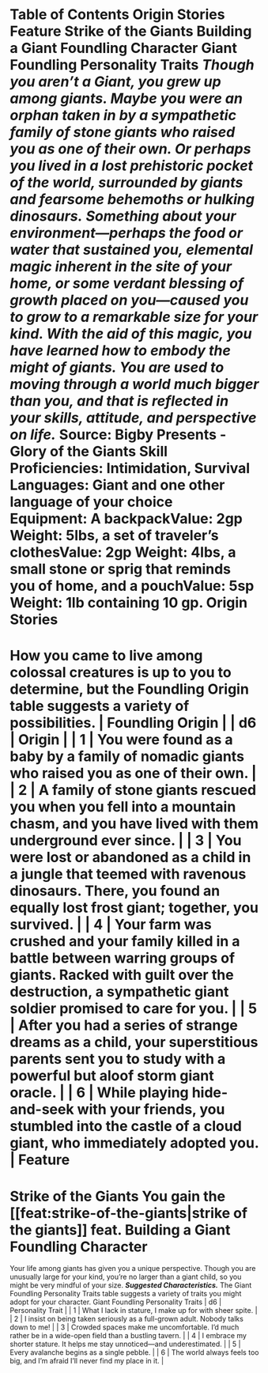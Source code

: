 Table of Contents
Origin Stories
Feature
Strike of the Giants
Building a Giant Foundling Character
Giant Foundling Personality Traits
***Though you aren’t a Giant, you grew up among giants. Maybe you were an orphan taken in by a sympathetic family of stone giants who raised you as one of their own. Or perhaps you lived in a lost prehistoric pocket of the world, surrounded by giants and fearsome behemoths or hulking dinosaurs.***
***Something about your environment—perhaps the food or water that sustained you, elemental magic inherent in the site of your home, or some verdant blessing of growth placed on you—caused you to grow to a remarkable size for your kind. With the aid of this magic, you have learned how to embody the might of giants. You are used to moving through a world much bigger than you, and that is reflected in your skills, attitude, and perspective on life.***
Source: Bigby Presents - Glory of the Giants
**Skill Proficiencies:** Intimidation, Survival  
**Languages:** Giant and one other language of your choice  
**Equipment:** A backpackValue: 2gp Weight: 5lbs, a set of traveler’s clothesValue: 2gp Weight: 4lbs, a small stone or sprig that reminds you of home, and a pouchValue: 5sp Weight: 1lb containing 10 gp.
Origin Stories
==============
How you came to live among colossal creatures is up to you to determine, but the Foundling Origin table suggests a variety of possibilities.
| Foundling Origin |
| d6 | Origin |
| 1 | You were found as a baby by a family of nomadic giants who raised you as one of their own. |
| 2 | A family of stone giants rescued you when you fell into a mountain chasm, and you have lived with them underground ever since. |
| 3 | You were lost or abandoned as a child in a jungle that teemed with ravenous dinosaurs. There, you found an equally lost frost giant; together, you survived. |
| 4 | Your farm was crushed and your family killed in a battle between warring groups of giants. Racked with guilt over the destruction, a sympathetic giant soldier promised to care for you. |
| 5 | After you had a series of strange dreams as a child, your superstitious parents sent you to study with a powerful but aloof storm giant oracle. |
| 6 | While playing hide-and-seek with your friends, you stumbled into the castle of a cloud giant, who immediately adopted you. |
Feature
=======
Strike of the Giants
You gain the [[feat:strike-of-the-giants|strike of the giants]] feat.
Building a Giant Foundling Character
====================================
Your life among giants has given you a unique perspective. Though you are unusually large for your kind, you’re no larger than a giant child, so you might be very mindful of your size.
***Suggested Characteristics.*** The Giant Foundling Personality Traits table suggests a variety of traits you might adopt for your character.
Giant Foundling Personality Traits
| d6 | Personality Trait |
| 1 | What I lack in stature, I make up for with sheer spite. |
| 2 | I insist on being taken seriously as a full-grown adult. Nobody talks down to me! |
| 3 | Crowded spaces make me uncomfortable. I’d much rather be in a wide-open field than a bustling tavern. |
| 4 | I embrace my shorter stature. It helps me stay unnoticed—and underestimated. |
| 5 | Every avalanche begins as a single pebble. |
| 6 | The world always feels too big, and I’m afraid I’ll never find my place in it. |